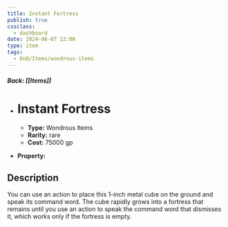 ```yaml
---
title: Instant Fortress
publish: true
cssclass:
  - dashboard
date: 2024-06-07 12:00
type: item
tags:
  - DnD/Items/wondrous-items
---
```


##### Back: [[Items]]

- # Instant Fortress

    - **Type:** Wondrous Items
    - **Rarity:** rare
    - **Cost:** 75000 gp
- **Property:** 



## Description 

You can use an action to place this 1-inch metal cube on the ground and speak its command word. The cube rapidly grows into a fortress that remains until you use an action to speak the command word that dismisses it, which works only if the fortress is empty.

